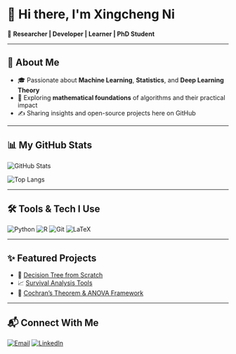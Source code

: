 # 👋 Hi there, I'm Xingcheng Ni  

🚀 **Researcher | Developer | Learner | PhD Student**

---

## 🌟 About Me
- 🎓 Passionate about **Machine Learning**, **Statistics**, and **Deep Learning Theory**  
- 🔬 Exploring **mathematical foundations** of algorithms and their practical impact  
- ✍️ Sharing insights and open-source projects here on GitHub  

---

## 📊 My GitHub Stats
![GitHub Stats](https://github-readme-stats.vercel.app/api?username=Expectorpatro&show_icons=true&theme=tokyonight)

![Top Langs](https://github-readme-stats.vercel.app/api/top-langs/?username=Expectorpatro&layout=compact&theme=tokyonight)

---

## 🛠️ Tools & Tech I Use
![Python](https://img.shields.io/badge/-Python-3776AB?style=flat-square&logo=python&logoColor=white)
![R](https://img.shields.io/badge/-R-276DC3?style=flat-square&logo=r&logoColor=white)
![Git](https://img.shields.io/badge/-Git-F05032?style=flat-square&logo=git&logoColor=white)
![LaTeX](https://img.shields.io/badge/-LaTeX-008080?style=flat-square&logo=latex&logoColor=white)

---

## ✨ Featured Projects
- 🔗 [Decision Tree from Scratch](https://github.com/Expectorpatro/decision-tree)  
- 📈 [Survival Analysis Tools](https://github.com/Expectorpatro/survival-analysis)  
- 🧮 [Cochran’s Theorem & ANOVA Framework](https://github.com/Expectorpatro/anova-framework)  

---

## 📬 Connect With Me
[![Email](https://img.shields.io/badge/Email-Contact%20Me-red?style=flat-square&logo=gmail)](mailto:nxcexpect@163.com)
[![LinkedIn](https://img.shields.io/badge/LinkedIn-Profile-blue?style=flat-square&logo=linkedin)](https://linkedin.com/in/yourprofile)
